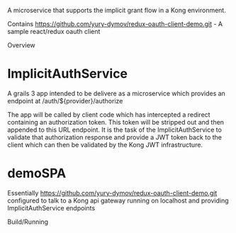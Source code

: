 

A microservice that supports the implicit grant flow in a Kong environment.

Contains https://github.com/yury-dymov/redux-oauth-client-demo.git - A sample react/redux oauth client


Overview

# ImplicitAuthService 

A grails 3 app intended to be delivere as a microservice which provides an endpoint at /auth/${provider}/authorize

The app will be called by client code which has intercepted a redirect containing an authorization token. This token will be stripped out
and then appended to this URL endpoint. It is the task of the ImplicitAuthService to validate that authorization response and provide a JWT token
back to the client which can then be validated by the Kong JWT infrastructure.


# demoSPA

Essentially https://github.com/yury-dymov/redux-oauth-client-demo.git configured to talk to a Kong api gateway running on localhost and providing ImplicitAuthService endpoints

Build/Running


